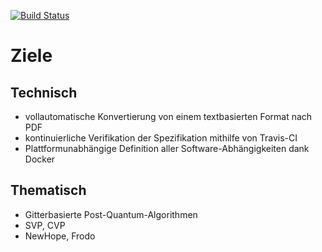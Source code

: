 [![Build Status](https://travis-ci.org/lauraklapproth/master.svg?branch=master)](https://travis-ci.org/lauraklapproth/master)

# Ziele
## Technisch

* vollautomatische Konvertierung von einem textbasierten Format nach PDF
* kontinuierliche Verifikation der Spezifikation mithilfe von Travis-CI
* Plattformunabhängige Definition aller Software-Abhängigkeiten dank Docker

## Thematisch

* Gitterbasierte Post-Quantum-Algorithmen
* SVP, CVP
* NewHope, Frodo
